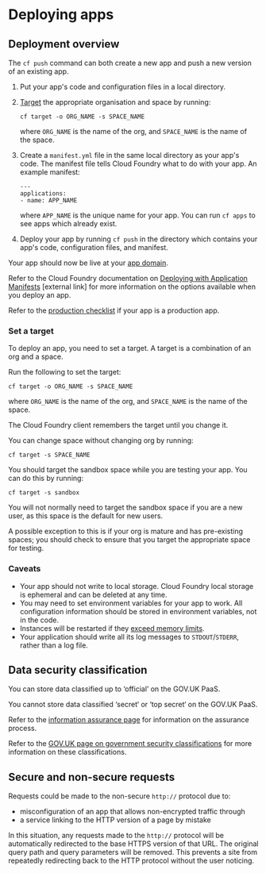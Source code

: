 # Deploying apps

## Deployment overview

The `cf push` command can both create a new app and push a new version of an existing app.

1. Put your app's code and configuration files in a local directory.

1. [Target](deploying_apps.html#set-a-target) the appropriate organisation and space by running:

    ```
    cf target -o ORG_NAME -s SPACE_NAME
    ```
    
    where `ORG_NAME` is the name of the org, and `SPACE_NAME` is the name of the space.

1. Create a `manifest.yml` file in the same local directory as your app's code. The manifest file tells Cloud Foundry what to do with your app. An example manifest:

    ```
    ---
    applications:
    - name: APP_NAME
    ```

    where `APP_NAME` is the unique name for your app. You can run `cf apps` to see apps which already exist.

1. Deploy your app by running `cf push` in the directory which contains your app's code, configuration files, and manifest.

Your app should now be live at your [app domain](orgs_spaces_users.html#regions).

Refer to the Cloud Foundry documentation on [Deploying with Application Manifests](http://docs.cloudfoundry.org/devguide/deploy-apps/manifest.html) [external link] for more information on the options available when you deploy an app.

Refer to the [production checklist](deploying_apps.html#production-checklist) if your app is a production app.

### Set a target

To deploy an app, you need to set a target. A target is a combination of an org and a space.

Run the following to set the target:

```
cf target -o ORG_NAME -s SPACE_NAME
```

where `ORG_NAME` is the name of the org, and `SPACE_NAME` is the name of the space.

The Cloud Foundry client remembers the target until you change it.

You can change space without changing org by running:

```
cf target -s SPACE_NAME
```

You should target the sandbox space while you are testing your app. You can do this by running:

```
cf target -s sandbox
```

You will not normally need to target the sandbox space if you are a new user, as this space is the default for new users.

A possible exception to this is if your org is mature and has pre-existing spaces; you should check to ensure that you target the appropriate space for testing.

### Caveats
* Your app should not write to local storage. Cloud Foundry local storage is ephemeral and can be deleted at any time.
* You may need to set environment variables for your app to work. All configuration information should be stored in environment variables, not in the code.
* Instances will be restarted if they [exceed memory limits](managing_apps.html#quotas).
* Your application should write all its log messages to `STDOUT`/`STDERR`, rather than a log file.

## Data security classification

You can store data classified up to ‘official’ on the GOV.UK PaaS.

You cannot store data classified ‘secret‘ or ‘top secret‘ on the GOV.UK PaaS.

Refer to the [information assurance page](https://www.cloud.service.gov.uk/ia) for information on the assurance process.

Refer to the [GOV.UK page on government security classifications](https://www.gov.uk/government/publications/government-security-classifications) for more information on these classifications.

## Secure and non-secure requests

Requests could be made to the non-secure `http://` protocol due to:

 * misconfiguration of an app that allows non-encrypted traffic through
 * a service linking to the HTTP version of a page by mistake

In this situation, any requests made to the `http://` protocol will be automatically redirected to the base HTTPS version of that URL. The original query path and query parameters will be removed. This prevents a site from repeatedly redirecting back to the HTTP protocol without the user noticing.
